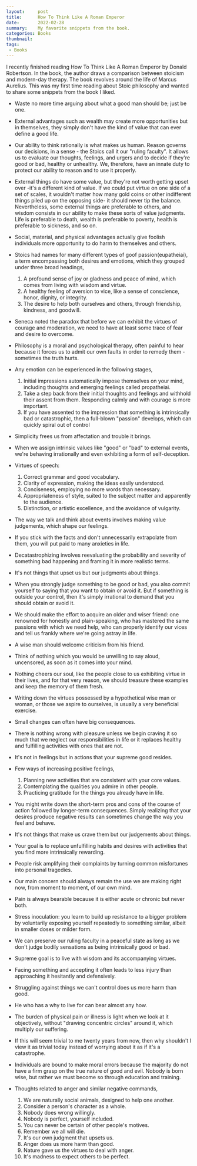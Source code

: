 ```yaml
---
layout:     post
title:      How To Think Like A Roman Emperor
date:       2022-02-28
summary:    My favorite snippets from the book. 
categories: Books
thumbnail:
tags:
 - Books
---
```


I recently finished reading How To Think Like A Roman Emperor by Donald Robertson. 
In the book, the author draws a comparison between stoicism and modern-day therapy. The book revolves around the life of Marcus Aurelius. This was my first time reading about Stoic philosophy and wanted to share some snippets from the book I liked. 


* Waste no more time arguing about what a good man should be; just be one. 

* External advantages such as wealth may create more opportunities but in themselves, they simply don't have the kind of value that can ever define a good life. 

* Our ability to think rationally is what makes us human. Reason governs our decisions, in a sense - the Stoics call it our "ruling faculty". It allows us to evaluate our thoughts, feelings, and urgers and to decide if they're good or bad, healthy or unhealthy. We, therefore, have an innate duty to protect our ability to reason and to use it properly. 

* External things do have some value, but they're not worth getting upset over -it's a different kind of value. If we could put virtue on one side of a set of scales, it wouldn't matter how many gold coins or other indifferent things piled up on the opposing side- it should never tip the balance. 
Nevertheless, some external things are preferable to others, and wisdom consists in our ability to make these sorts of value judgments. Life is preferable to death, wealth is preferable to poverty, health is preferable to sickness, and so on. 

* Social, material, and physical advantages actually give foolish individuals more opportunity to do harm to themselves and others. 

* Stoics had names for many different types of goof passion(eupatheiai), a term encompassing both desires and emotions, which they grouped under three broad headings, 
	1. A profound sense of joy or gladness and peace of mind, which comes from living with wisdom and virtue. 
	2. A healthy feeling of aversion to vice, like a sense of conscience, honor, dignity, or integrity.
	3. The desire to help both ourselves and others, through friendship, kindness, and goodwill.

* Seneca noted the paradox that before we can exhibit the virtues of courage and moderation, we need to have at least some trace of fear and desire to overcome. 

* Philosophy is a moral and psychological therapy, often painful to hear because it forces us to admit our own faults in order to remedy them - sometimes the truth hurts. 

* Any emotion can be experienced in the following stages,
	1. Initial impressions automatically impose themselves on your mind, including thoughts and emerging feelings called propatheiai. 
	2. Take a step back from their initial thoughts and feelings and withhold their assent from them. Responding calmly and with courage is more important. 
	3. If you have assented to the impression that something is intrinsically bad or catastrophic, then a full-blown "passion" develops, which can quickly spiral out of control 

* Simplicity frees us from affectation and trouble it brings. 

* When we assign intrinsic values like "good" or "bad" to external events, we're behaving irrationally and even exhibiting a form of self-deception.

* Virtues of speech:
	1. Correct grammar and good vocabulary. 
	2. Clarity of expression, making the ideas easily understood. 
	3. Conciseness, employing no more words than necessary.
	4. Appropriateness of style, suited to the subject matter and apparently to the audience.
	5. Distinction, or artistic excellence, and the avoidance of vulgarity. 

* The way we talk and think about events involves making value judgements, which shape our feelings. 

* If you stick with the facts and don't unnecessarily extrapolate from them, you will put paid to many anxieties in life. 

* Decatastrophizing involves reevaluating the probability and severity of something bad happening and framing it in more realistic terms. 

* It's not things that upset us but our judgments about things. 

* When you strongly judge something to be good or bad, you also commit yourself to saying that you want to obtain or avoid it. But if something is outside your control, then it's simply irrational to demand that you should obtain or avoid it. 

* We should make the effort to acquire an older and wiser friend: one renowned for honestly and plain-speaking, who has mastered the same passions with which we need help, who can properly identify our vices and tell us frankly where we're going astray in life. 

* A wise man should welcome criticism from his friend. 

* Think of nothing which you would be unwilling to say aloud, uncensored, as soon as it comes into your mind. 

* Nothing cheers our soul, like the people close to us exhibiting virtue in their lives, and for that very reason, we should treasure these examples and keep the memory of them fresh. 

* Writing down the virtues possessed by a hypothetical wise man or woman, or those we aspire to ourselves, is usually a very beneficial exercise. 

* Small changes can often have big consequences. 

* There is nothing wrong with pleasure unless we begin craving it so much that we neglect our responsibilities in life or it replaces healthy and fulfilling activities with ones that are not. 

* It's not in feelings but in actions that your supreme good resides. 

* Few ways of increasing positive feelings, 
	1. Planning new activities that are consistent with your core values. 
	2. Contemplating the qualities you admire in other people. 
	3. Practicing gratitude for the things you already have in life. 

* You might write down the short-term pros and cons of the course of action followed by longer-term consequences. Simply realizing that your desires produce negative results can sometimes change the way you feel and behave. 

* It's not things that make us crave them but our judgements about things. 

* Your goal is to replace unfulfilling habits and desires with activities that you find more intrinsically rewarding.

* People risk amplifying their complaints by turning common misfortunes into personal tragedies. 

* Our main concern should always remain the use we are making right now, from moment to moment, of our own mind. 

* Pain is always bearable because it is either acute or chronic but never both. 

* Stress inoculation: you learn to build up resistance to a bigger problem by voluntarily exposing yourself repeatedly to something similar, albeit in smaller doses or milder form. 

* We can preserve our ruling faculty in a peaceful state as long as we don't judge bodily sensations as being intrinsically good or bad. 

* Supreme goal is to live with wisdom and its accompanying virtues. 

* Facing something and accepting it often leads to less injury than approaching it hesitantly and defensively. 

* Struggling against things we can't control does us more harm than good. 

* He who has a why to live for can bear almost any how. 

* The burden of physical pain or illness is light when we look at it objectively, without "drawing concentric circles" around it, which multiply our suffering. 

* If this will seem trivial to me twenty years from now, then why shouldn't I view it as trivial today instead of worrying about it as if it's a catastrophe. 

* Individuals are bound to make moral errors because the majority do not have a firm grasp on the true nature of good and evil. Nobody is born wise, but rather we must become so through education and training. 

* Thoughts related to anger and similar negative commands,
	1. We are naturally social animals, designed to help one another. 
	2. Consider a person's character as a whole. 
	3. Nobody does wrong willingly.
	4. Nobody is perfect, yourself included. 
	5. You can never be certain of other people's motives. 
	6. Remember we all will die. 
	7. It's our own judgment that upsets us. 
	8. Anger does us more harm than good. 
	9. Nature gave us the virtues to deal with anger.
	10. It's madness to expect others to be perfect. 


